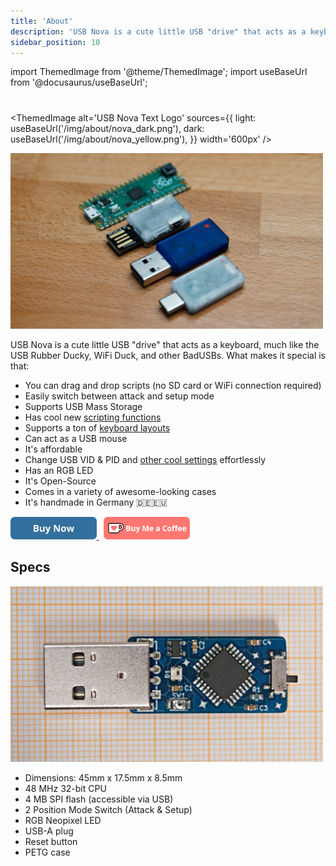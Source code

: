 ```yaml
---
title: 'About'
description: 'USB Nova is a cute little USB "drive" that acts as a keyboard, much like the USB Rubber Ducky, WiFi Duck, and other BadUSBs.'
sidebar_position: 10
---
```


import ThemedImage from '@theme/ThemedImage';
import useBaseUrl from '@docusaurus/useBaseUrl';

# 

<ThemedImage
  alt='USB Nova Text Logo'
  sources={{
    light: useBaseUrl('/img/about/nova_dark.png'),
    dark: useBaseUrl('/img/about/nova_yellow.png'),
  }}
  width='600px'
/>

<img src='/img/about/picture.jpg' width='500px' alt='USB Nova Picture' />
<br />

USB Nova is a cute little USB "drive" that acts as a keyboard, much like the USB Rubber Ducky, WiFi Duck, and other BadUSBs. 
What makes it special is that:
* You can drag and drop scripts (no SD card or WiFi connection required) 
* Easily switch between attack and setup mode  
* Supports USB Mass Storage 
* Has cool new [scripting functions](scripting/functions)
* Supports a ton of [keyboard layouts](scripting/functions.md#available-keyboard-layouts)  
* Can act as a USB mouse
* It's affordable  
* Change USB VID & PID and [other cool settings](preferences) effortlessly   
* Has an RGB LED  
* It's Open-Source  
* Comes in a variety of awesome-looking cases  
* It's handmade in Germany 🇩🇪🇪🇺  

<a href='https://spacehuhn.store/products/usb-nova' target='_blank'>
  <img height='36' style={{border:0,height:'36px'}} src='/img/about/buy.png' border='0' alt='Buy Now' />
</a>
&nbsp;
<a href='https://ko-fi.com/G2G75FA4V' target='_blank'>
  <img height='36' style={{border:0,height:'36px'}} src='/img/about/kofi_button.png' border='0' alt='Buy Me a Coffee at ko-fi.com' />
</a>

## Specs

<img src='/img/about/specs.jpg' width='500px' alt='USB Nova without case' />
<br />

* Dimensions: 45mm x 17.5mm x 8.5mm
* 48 MHz 32-bit CPU
* 4 MB SPI flash (accessible via USB)
* 2 Position Mode Switch (Attack & Setup)
* RGB Neopixel LED
* USB-A plug
* Reset button
* PETG case